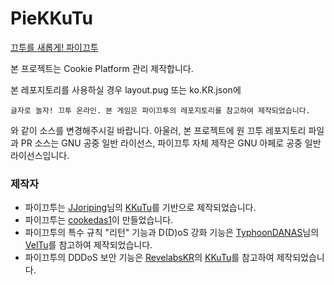 # PieKKuTu
[끄투를 새롭게! 파이끄투](pie-kkutu.kro.kr)

본 프로젝트는 Cookie Platform 관리 제작합니다.

본 레포지토리를 사용하실 경우 layout.pug 또는 ko.KR.json에
```
글자로 놀자! 끄투 온라인. 본 게임은 파이끄투의 레포지토리를 참고하여 제작되었습니다.
```
와 같이 소스를 변경해주시길 바랍니다.
아울러, 본 프로젝트에 원 끄투 레포지토리 파일과 PR 소스는 GNU 공중 일반 라이선스, 파이끄투 자체 제작은 GNU 아페로 공중 일반 라이선스입니다.

### 제작자
- 파이끄투는 [JJoriping](https://github.com/JJoriping)님의 [KKuTu](https://github.com/JJoriping/KKuTu)를 기반으로 제작되었습니다.
- 파이끄투는 [cookedas1](https://github.com/cookedas1)이 만들었습니다.
- 파이끄투의 특수 규칙 "리턴" 기능과 D(D)oS 강화 기능은 [TyphoonDANAS](https://github.com/TyphoonDANAS)님의 [VelTu](https://github.com/TyphoonDANAS/VelTu)를 참고하여 제작되었습니다.
- 파이끄투의 DDDoS 보안 기능은 [RevelabsKR](https://github.com/RevelabsKR)의 [KKuTu](https://github.com/RevelabsKR/KKuTu)를 참고하여 제작되었습니다.